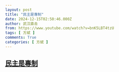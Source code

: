 ```yaml
---
layout: post
title: "民主是專制"
date: 2024-12-15T02:50:46.000Z
author: 武汉直击
from: https://www.youtube.com/watch?v=bnK5LBT4tzU
tags: [ 方斌 ]
comments: True
categories: [ 方斌 ]
---
```

<!--1734231046000-->
[民主是專制](https://www.youtube.com/watch?v=bnK5LBT4tzU)
------

<div>

</div>
